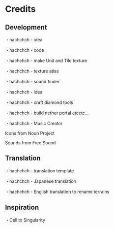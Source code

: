 # Credits
## Development
・hachchch - idea

・hachchch - code

・hachchch - make Unit and Tile texture

・hachchch - texture atlas

・hachchch - sound finder

・hachchch - idea

・hachchch - craft diamond tools

・hachchch - build nether portal etcetc...

・hachchch - Music Creator

Icons from Noun Project

Sounds from Free Sound
## Translation
・hachchch - translation template

・hachchch - Japanese translation

・hachchch - English translation to rename terrains

## Inspiration
・Cell to Singularity
